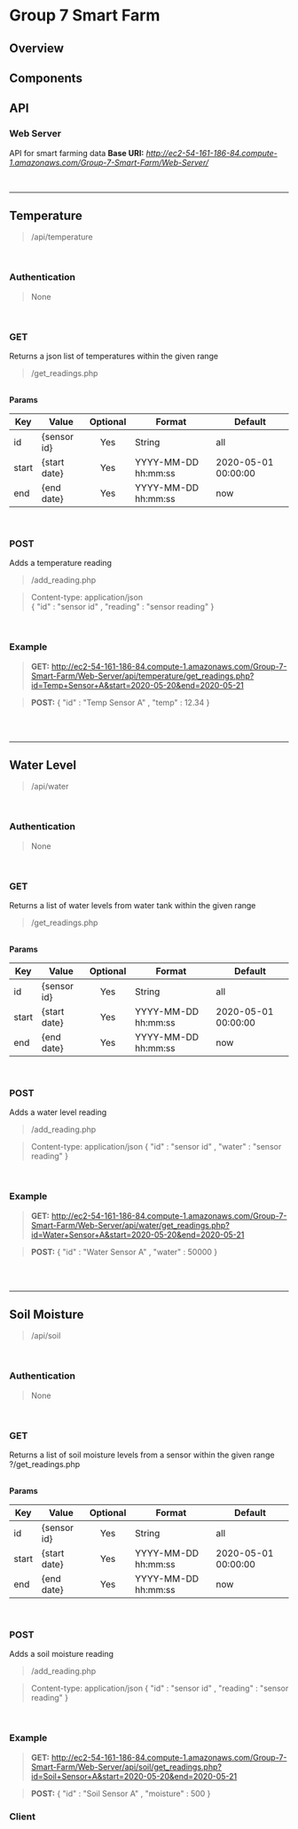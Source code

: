 # Group 7 Smart Farm

## Overview

## Components

## API
### Web Server
API for smart farming data
**Base URI:** *http://ec2-54-161-186-84.compute-1.amazonaws.com/Group-7-Smart-Farm/Web-Server/*

<br>

---
## Temperature
> /api/temperature

<br>

### Authentication
>None

<br>

### GET
Returns a json list of temperatures within the given range
> /get_readings.php

<br>**Params**

| Key    | Value        | Optional  | Format                | Default            |
|--------|--------------|:---------:|-----------------------|--------------------|
| id     | {sensor id}  | Yes       | String                | all                |
| start  | {start date} | Yes       | YYYY-MM-DD hh:mm:ss   | 2020-05-01 00:00:00|
| end    | {end date}   | Yes       | YYYY-MM-DD hh:mm:ss   | now                |


<br>
 
### POST
Adds a temperature reading
>/add_reading.php

>Content-type: application/json <br>
> { "id" : "sensor id" , "reading" : "sensor reading" }

<br>

### Example
> **GET:** http://ec2-54-161-186-84.compute-1.amazonaws.com/Group-7-Smart-Farm/Web-Server/api/temperature/get_readings.php?id=Temp+Sensor+A&start=2020-05-20&end=2020-05-21

>**POST:** { "id" : "Temp Sensor A" , "temp" : 12.34 }

<br><br>

---
## Water Level
> /api/water

<br>

### Authentication
>None

<br>

### GET
Returns a list of water levels from water tank within the given range
>/get_readings.php

<br>**Params**

| Key    | Value        | Optional  | Format                | Default            |
|--------|--------------|:---------:|-----------------------|--------------------|
| id     | {sensor id}  | Yes       | String                | all                |
| start  | {start date} | Yes       | YYYY-MM-DD hh:mm:ss   | 2020-05-01 00:00:00|
| end    | {end date}   | Yes       | YYYY-MM-DD hh:mm:ss   | now                |


<br>
 
### POST
Adds a water level reading
>/add_reading.php

>Content-type: application/json
> { "id" : "sensor id" , "water" : "sensor reading" }

<br>

### Example
> **GET:** http://ec2-54-161-186-84.compute-1.amazonaws.com/Group-7-Smart-Farm/Web-Server/api/water/get_readings.php?id=Water+Sensor+A&start=2020-05-20&end=2020-05-21

>**POST:** { "id" : "Water Sensor A" , "water" : 50000 }


<br><br>

---
## Soil Moisture
> /api/soil

<br>

### Authentication
>None

<br>

### GET
Returns a list of soil moisture levels from a sensor within the given range
?/get_readings.php

<br>**Params**

| Key    | Value        | Optional  | Format                | Default            |
|--------|--------------|:---------:|-----------------------|--------------------|
| id     | {sensor id}  | Yes       | String                | all                |
| start  | {start date} | Yes       | YYYY-MM-DD hh:mm:ss   | 2020-05-01 00:00:00|
| end    | {end date}   | Yes       | YYYY-MM-DD hh:mm:ss   | now                |


<br>
 
### POST
Adds a soil moisture reading
>/add_reading.php

>Content-type: application/json
> { "id" : "sensor id" , "reading" : "sensor reading" }

<br>

### Example
> **GET:** http://ec2-54-161-186-84.compute-1.amazonaws.com/Group-7-Smart-Farm/Web-Server/api/soil/get_readings.php?id=Soil+Sensor+A&start=2020-05-20&end=2020-05-21

>**POST:** { "id" : "Soil Sensor A" , "moisture" : 500 }




### Client
